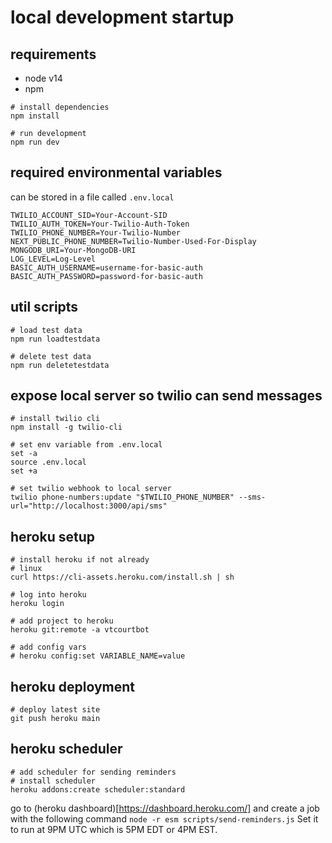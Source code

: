 
# local development startup

## requirements

- node v14
- npm

```
# install dependencies
npm install

# run development
npm run dev
```

## required environmental variables

can be stored in a file called `.env.local`

```
TWILIO_ACCOUNT_SID=Your-Account-SID
TWILIO_AUTH_TOKEN=Your-Twilio-Auth-Token
TWILIO_PHONE_NUMBER=Your-Twilio-Number
NEXT_PUBLIC_PHONE_NUMBER=Twilio-Number-Used-For-Display
MONGODB_URI=Your-MongoDB-URI
LOG_LEVEL=Log-Level
BASIC_AUTH_USERNAME=username-for-basic-auth
BASIC_AUTH_PASSWORD=password-for-basic-auth
```

## util scripts

```
# load test data
npm run loadtestdata

# delete test data
npm run deletetestdata
```

## expose local server so twilio can send messages

```
# install twilio cli
npm install -g twilio-cli

# set env variable from .env.local
set -a
source .env.local
set +a

# set twilio webhook to local server
twilio phone-numbers:update "$TWILIO_PHONE_NUMBER" --sms-url="http://localhost:3000/api/sms"
```

## heroku setup

```
# install heroku if not already
# linux
curl https://cli-assets.heroku.com/install.sh | sh

# log into heroku
heroku login

# add project to heroku
heroku git:remote -a vtcourtbot

# add config vars
# heroku config:set VARIABLE_NAME=value
```

## heroku deployment

```
# deploy latest site
git push heroku main
```

## heroku scheduler

```
# add scheduler for sending reminders
# install scheduler
heroku addons:create scheduler:standard
```

go to (heroku dashboard)[https://dashboard.heroku.com/] and create a job with the following command
`node -r esm scripts/send-reminders.js`
Set it to run at 9PM UTC which is 5PM EDT or 4PM EST.
